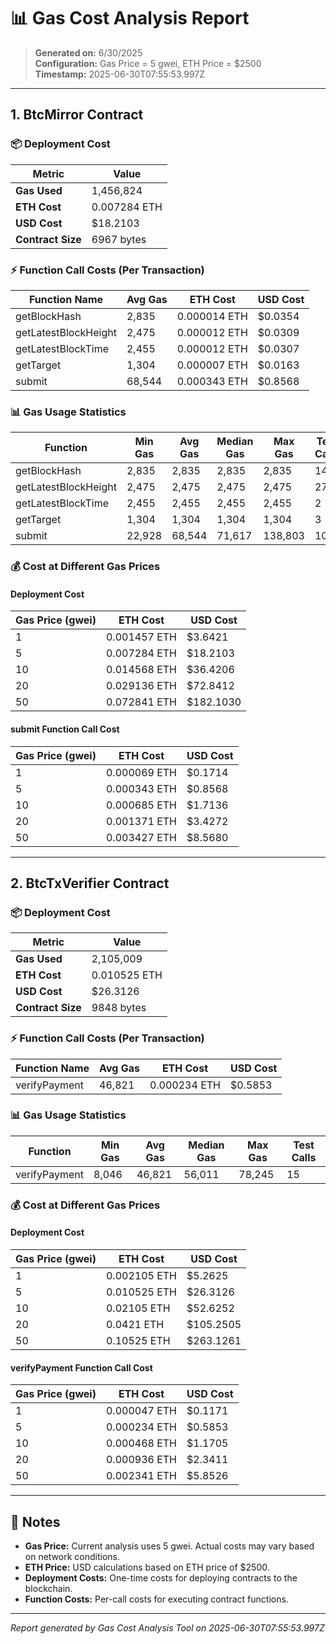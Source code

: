 # 📊 Gas Cost Analysis Report

> **Generated on:** 6/30/2025  
> **Configuration:** Gas Price = 5 gwei, ETH Price = $2500  
> **Timestamp:** 2025-06-30T07:55:53.997Z

---

## 1. BtcMirror Contract

### 📦 Deployment Cost

| Metric | Value |
|--------|-------|
| **Gas Used** | 1,456,824 |
| **ETH Cost** | 0.007284 ETH |
| **USD Cost** | $18.2103 |
| **Contract Size** | 6967 bytes |

### ⚡ Function Call Costs (Per Transaction)

| Function Name | Avg Gas | ETH Cost | USD Cost |
|---------------|---------|----------|----------|
| getBlockHash | 2,835 | 0.000014 ETH | $0.0354 |
| getLatestBlockHeight | 2,475 | 0.000012 ETH | $0.0309 |
| getLatestBlockTime | 2,455 | 0.000012 ETH | $0.0307 |
| getTarget | 1,304 | 0.000007 ETH | $0.0163 |
| submit | 68,544 | 0.000343 ETH | $0.8568 |

### 📊 Gas Usage Statistics

| Function | Min Gas | Avg Gas | Median Gas | Max Gas | Test Calls |
|----------|---------|---------|------------|---------|------------|
| getBlockHash | 2,835 | 2,835 | 2,835 | 2,835 | 14 |
| getLatestBlockHeight | 2,475 | 2,475 | 2,475 | 2,475 | 27 |
| getLatestBlockTime | 2,455 | 2,455 | 2,455 | 2,455 | 2 |
| getTarget | 1,304 | 1,304 | 1,304 | 1,304 | 3 |
| submit | 22,928 | 68,544 | 71,617 | 138,803 | 10 |

### 💰 Cost at Different Gas Prices

#### Deployment Cost
| Gas Price (gwei) | ETH Cost | USD Cost |
|------------------|----------|----------|
| 1 | 0.001457 ETH | $3.6421 |
| 5 | 0.007284 ETH | $18.2103 |
| 10 | 0.014568 ETH | $36.4206 |
| 20 | 0.029136 ETH | $72.8412 |
| 50 | 0.072841 ETH | $182.1030 |

#### submit Function Call Cost
| Gas Price (gwei) | ETH Cost | USD Cost |
|------------------|----------|----------|
| 1 | 0.000069 ETH | $0.1714 |
| 5 | 0.000343 ETH | $0.8568 |
| 10 | 0.000685 ETH | $1.7136 |
| 20 | 0.001371 ETH | $3.4272 |
| 50 | 0.003427 ETH | $8.5680 |

---

## 2. BtcTxVerifier Contract

### 📦 Deployment Cost

| Metric | Value |
|--------|-------|
| **Gas Used** | 2,105,009 |
| **ETH Cost** | 0.010525 ETH |
| **USD Cost** | $26.3126 |
| **Contract Size** | 9848 bytes |

### ⚡ Function Call Costs (Per Transaction)

| Function Name | Avg Gas | ETH Cost | USD Cost |
|---------------|---------|----------|----------|
| verifyPayment | 46,821 | 0.000234 ETH | $0.5853 |

### 📊 Gas Usage Statistics

| Function | Min Gas | Avg Gas | Median Gas | Max Gas | Test Calls |
|----------|---------|---------|------------|---------|------------|
| verifyPayment | 8,046 | 46,821 | 56,011 | 78,245 | 15 |

### 💰 Cost at Different Gas Prices

#### Deployment Cost
| Gas Price (gwei) | ETH Cost | USD Cost |
|------------------|----------|----------|
| 1 | 0.002105 ETH | $5.2625 |
| 5 | 0.010525 ETH | $26.3126 |
| 10 | 0.02105 ETH | $52.6252 |
| 20 | 0.0421 ETH | $105.2505 |
| 50 | 0.10525 ETH | $263.1261 |

#### verifyPayment Function Call Cost
| Gas Price (gwei) | ETH Cost | USD Cost |
|------------------|----------|----------|
| 1 | 0.000047 ETH | $0.1171 |
| 5 | 0.000234 ETH | $0.5853 |
| 10 | 0.000468 ETH | $1.1705 |
| 20 | 0.000936 ETH | $2.3411 |
| 50 | 0.002341 ETH | $5.8526 |

---

## 📝 Notes

- **Gas Price:** Current analysis uses 5 gwei. Actual costs may vary based on network conditions.
- **ETH Price:** USD calculations based on ETH price of $2500.
- **Deployment Costs:** One-time costs for deploying contracts to the blockchain.
- **Function Costs:** Per-call costs for executing contract functions.

---

*Report generated by Gas Cost Analysis Tool on 2025-06-30T07:55:53.997Z*
